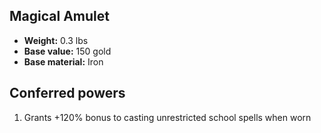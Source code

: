 ## Magical Amulet
- **Weight:** 0.3 lbs
- **Base value:** 150 gold
- **Base material:** Iron
## Conferred powers
1. Grants +120% bonus to casting unrestricted school spells when worn
